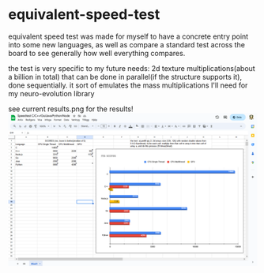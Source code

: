 # equivalent-speed-test

equivalent speed test was made for myself to have a concrete entry point into some new languages, 
as well as compare a standard test across the board to see generally how well everything compares.

the test is very specific to my future needs:
2d texture multiplications(about a billion in total) that can be done in parallel(if the structure supports it), done sequentially.
it sort of emulates the mass multiplications I'll need for my neuro-evolution library

see current results.png for the results!
![current results](https://github.com/Mercalyn/equivalent-speed-test/blob/main/current%20results.png?raw=true)
